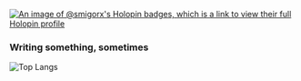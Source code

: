 [![An image of @smigorx's Holopin badges, which is a link to view their full Holopin profile](https://holopin.me/smigorx)](https://holopin.io/@smigorx)

### Writing something, sometimes

![Top Langs](https://github-readme-stats.vercel.app/api/top-langs/?username=SmigorX&layout=compact)


